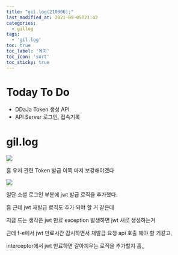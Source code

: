 ```yaml
---
title: "gil.log(210906);"
last_modified_at: 2021-09-05T21:42
categories: 
  - gillog
tags: 
  - 'gil.log'
toc: true
toc_label: '목차'
toc_icon: 'sort'
toc_sticky: true
---
```

# Today To Do

- DDaJa Token 생성 API
- API Server 로그인, 접속기록

# gil.log

![](https://images.velog.io/images/gillog/post/d0a8d3ad-6928-4e28-a5bc-4d058414c712/image.png)

흠 유저 관련 Token 발급 이쪽 마저 보강해야겠다

![](https://images.velog.io/images/gillog/post/f74f7dc8-8083-4219-880e-0acebfa97b8b/image.png)

일단 소셜 로그인 부분에 jwt 발급 로직을 추가했다.

흠 근데 jwt 재발급 로직도 추가 되야 할 거 같은데

지금 드는 생각은 jwt 만료 exception 발생하면 jwt 새로 생성하는거

근데 f-e에서 jwt 만료시간 감시하면서 재발급 요청 api 호출 해야 할 거같고,

interceptor에서 jwt 만료하면 갈아끼우는 로직을 추가할지 흠,, 